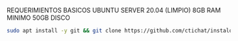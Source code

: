 REQUERIMIENTOS BASICOS
UBUNTU SERVER 20.04 (LIMPIO)
8GB RAM MINIMO
50GB DISCO
```bash
sudo apt install -y git && git clone https://github.com/ctichat/instalodordeploy.git && sudo chmod -R 777 instalodordeploy && cd instalodordeploy&& sudo ./install_primaria
```
